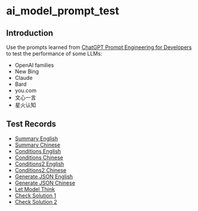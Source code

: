 # ai_model_prompt_test
## Introduction
Use the prompts learned from [ChatGPT Prompt Engineering for Developers](https://www.deeplearning.ai/short-courses/chatgpt-prompt-engineering-for-developers/) to test the performance of some LLMs:
- OpenAI families
- New Bing
- Claude
- Bard
- you.com
- 文心一言
- 星火认知

## Test Records

- [Summary English](summary_english.md)
- [Summary Chinese](summary_chinese.md)
- [Conditions English](conditions_english.md)
- [Conditions Chinese](conditions_chinese.md)
- [Conditions2 English](conditions2_english.md)
- [Conditions2 Chinese](conditions2_chinese.md)
- [Generate JSON English](generate_json_english.md)
- [Generate JSON Chinese](generate_json_chinese.md)
- [Let Model Think](model_think.md)
- [Check Solution 1](solution1.md)
- [Check Solution 2](solution2.md)
